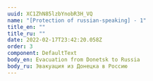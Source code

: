 ```yaml
---
uuid: XC1ZhN85lzbYnobR3H_VQ
name: "[Protection of russian-speaking] - 1"
title_en: ""
title_ru: ""
date: 2022-02-17T23:42:20.058Z
order: 3
component: DefaultText
body_en: Evacuation from Donetsk to Russia
body_ru: Эвакуация из Донецка в Россию
---
```

